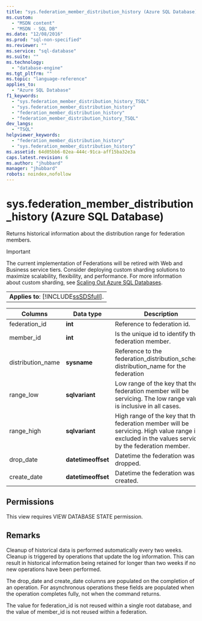 ```yaml
---
title: "sys.federation_member_distribution_history (Azure SQL Database) | Microsoft Docs"
ms.custom: 
  - "MSDN content"
  - "MSDN - SQL DB"
ms.date: "12/08/2016"
ms.prod: "sql-non-specified"
ms.reviewer: ""
ms.service: "sql-database"
ms.suite: ""
ms.technology: 
  - "database-engine"
ms.tgt_pltfrm: ""
ms.topic: "language-reference"
applies_to: 
  - "Azure SQL Database"
f1_keywords: 
  - "sys.federation_member_distribution_history_TSQL"
  - "sys.federation_member_distribution_history"
  - "federation_member_distribution_history"
  - "federation_member_distribution_history_TSQL"
dev_langs: 
  - "TSQL"
helpviewer_keywords: 
  - "federation_member_distribution_history"
  - "sys.federation_member_distribution_history"
ms.assetid: 64d05bb6-02ea-444c-91ca-aff15ba32e3a
caps.latest.revision: 6
ms.author: "jhubbard"
manager: "jhubbard"
robots: noindex,nofollow
---
```

# sys.federation_member_distribution_history (Azure SQL Database)
  Returns historical information about the distribution range for federation members.  
  
> [!IMPORTANT]  
>  The current implementation of Federations will be retired with Web and Business service tiers. Consider deploying custom sharding solutions to maximize scalability, flexibility, and performance. For more information about custom sharding, see [Scaling Out Azure SQL Databases](http://go.microsoft.com/fwlink/?LinkId=397318).  
  
||  
|-|  
|**Applies to**: [!INCLUDE[ssSDSfull](../a9retired/includes/sssdsfull-md.md)].|  
  
|Columns|Data type|Description|  
|-------------|---------------|-----------------|  
|federation_id|**int**|Reference to federation id.|  
|member_id|**int**|Is the unique id to identify the federation member.|  
|distribution_name|**sysname**|Reference to the federation_distribution_schemes distribution_name for the federation|  
|range_low|**sqlvariant**|Low range of the key that the federation member will be servicing. The low range value is inclusive in all cases.|  
|range_high|**sqlvariant**|High range of the key that the federation member will be servicing. High value range is excluded in the values serviced by the federation member.|  
|drop_date|**datetimeoffset**|Datetime the federation was dropped.|  
|create_date|**datetimeoffset**|Datetime the federation was created.|  
  
## Permissions  
 This view requires VIEW DATABASE STATE permission.  
  
## Remarks  
 Cleanup of historical data is performed automatically every two weeks. Cleanup is triggered by operations that update the log information. This can result in historical information being retained for longer than two weeks if no new operations have been performed.  
  
 The drop_date and create_date columns are populated on the completion of an operation. For asynchronous operations these fields are populated when the operation completes fully, not when the command returns.  
  
 The value for federation_id is not reused within a single root database, and the value of member_id is not reused within a federation.  
  
  